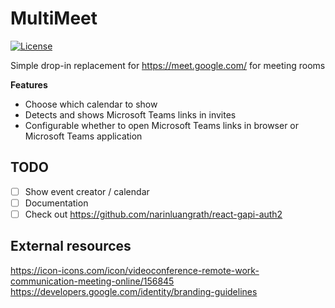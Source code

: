 # MultiMeet
[![License](https://img.shields.io/badge/License-Apache_2.0-blue.svg)](https://opensource.org/licenses/Apache-2.0)

Simple drop-in replacement for https://meet.google.com/ for meeting rooms

**Features**
- Choose which calendar to show
- Detects and shows Microsoft Teams links in invites
- Configurable whether to open Microsoft Teams links in browser or Microsoft Teams application


## TODO
- [ ] Show event creator / calendar
- [ ] Documentation
- [ ] Check out https://github.com/narinluangrath/react-gapi-auth2

## External resources
https://icon-icons.com/icon/videoconference-remote-work-communication-meeting-online/156845
https://developers.google.com/identity/branding-guidelines
